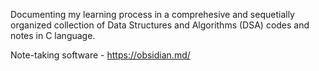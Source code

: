 Documenting my learning process in a comprehesive and sequetially organized collection of Data Structures and Algorithms (DSA) codes and notes in C language.

Note-taking software - https://obsidian.md/
